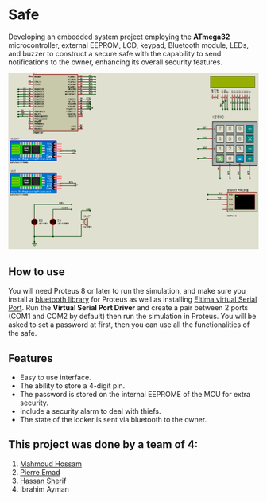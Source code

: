 # Safe
Developing an embedded system project employing the __ATmega32__ microcontroller, external EEPROM, LCD, keypad, Bluetooth module, LEDs, and buzzer to construct a secure safe with the capability to send notifications to the owner, enhancing its overall security features.

![Project Design](design/ProjectPicture.JPEG)

## How to use
You will need Proteus 8 or later to run the simulation, and make sure you install a [bluetooth library](https://www.theengineeringprojects.com/2016/03/bluetooth-library-for-proteus.html) for Proteus as well as installing [Eltima virtual Serial Port](https://www.eltima.com/products/vspdxp/). Run the __Virtual Serial Port Driver__ and create a pair between 2 ports (COM1 and COM2 by default) then run the simulation in Proteus. You will be asked to set a password at first, then you can use all the functionalities of the safe.

## Features
* Easy to use interface.
* The ability to store a 4-digit pin.
* The password is stored on the internal EEPROME of the MCU for extra security.
* Include a security alarm to deal with thiefs.
* The state of the locker is sent via bluetooth to the owner.

## This project was done by a team of 4:
1. [Mahmoud Hossam](https://github.com/Derinkuyu)
2. [Pierre Emad](https://github.com/Pierre-Emad)
3. [Hassan Sherif](https://github.com/hassan17996)
4. Ibrahim Ayman
